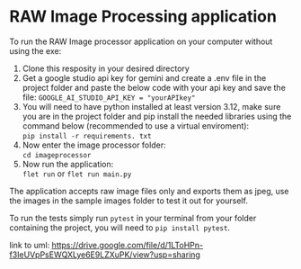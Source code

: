 # RAW Image Processing application
To run the RAW Image processor application on your computer without using the exe:
1. Clone this resposity in your desired directory
2. Get a google studio api key for gemini and create a .env file in the project folder and paste the below code with your api key and save the file:
```GOOGLE_AI_STUDIO_API_KEY = "yourAPIkey"```
3. You will need to have python installed at least version 3.12, make sure you are in the project folder and pip install the needed libraries using the command below (recommended to use a virtual enviroment):<br />
   ```pip install -r requirements. txt```
4. Now enter the image processor folder:<br />
   ```cd imageprocessor```
5. Now run the application:<br />
```flet run``` or ```flet run main.py```

The application accepts raw image files only and exports them as jpeg, use the images in the sample images folder to test it out for yourself.

To run the tests simply run ```pytest``` in your terminal from your folder containing the project, you will need to ```pip install pytest```. 

link to uml: https://drive.google.com/file/d/1LToHPn-f3IeUVpPsEWQXLye6E9LZXuPK/view?usp=sharing
